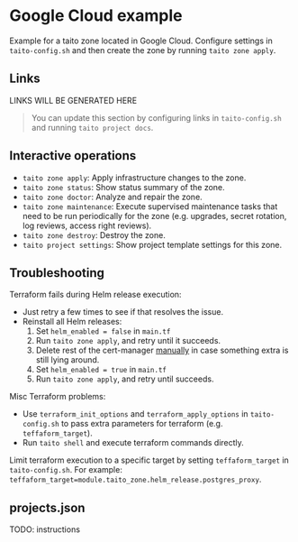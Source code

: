 # Google Cloud example

Example for a taito zone located in Google Cloud. Configure settings in `taito-config.sh` and then create the zone by running `taito zone apply`.

## Links

[//]: # (GENERATED LINKS START)

LINKS WILL BE GENERATED HERE

[//]: # (GENERATED LINKS END)

> You can update this section by configuring links in `taito-config.sh` and running `taito project docs`.

## Interactive operations

* `taito zone apply`: Apply infrastructure changes to the zone.
* `taito zone status`: Show status summary of the zone.
* `taito zone doctor`: Analyze and repair the zone.
* `taito zone maintenance`: Execute supervised maintenance tasks that need to be run periodically for the zone (e.g. upgrades, secret rotation, log reviews, access right reviews).
* `taito zone destroy`: Destroy the zone.
* `taito project settings`: Show project template settings for this zone.

## Troubleshooting

Terraform fails during Helm release execution:

* Just retry a few times to see if that resolves the issue.
* Reinstall all Helm releases:
  1. Set `helm_enabled = false` in `main.tf`
  2. Run `taito zone apply`, and retry until it succeeds.
  3. Delete rest of the cert-manager [manually](https://github.com/jetstack/cert-manager/issues/2273#issuecomment-564525232) in case something extra is still lying around.
  4. Set `helm_enabled = true` in `main.tf`
  5. Run `taito zone apply`, and retry until succeeds.

Misc Terraform problems:

* Use `terraform_init_options` and `terraform_apply_options` in `taito-config.sh` to pass extra parameters for terraform (e.g. `teffaform_target`).
* Run `taito shell` and execute terraform commands directly.

Limit terraform execution to a specific target by setting `teffaform_target` in `taito-config.sh`. For example: `teffaform_target=module.taito_zone.helm_release.postgres_proxy`.

## projects.json

TODO: instructions
